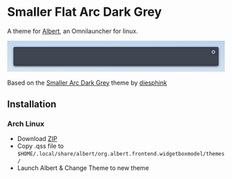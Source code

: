 # Smaller Flat Arc Dark Grey

A theme for [Albert](https://github.com/ManuelSchneid3r/albert), an Omnilauncher for linux.

![Screenshot](./flat-arc-dark-grey-screenshot.png)

Based on the [Smaller Arc Dark Grey](https://github.com/diesphink/albert-themes) theme by [diesphink](https://github.com/diesphink)

## Installation

### Arch Linux

* Download [ZIP](https://github.com/HansCz/albert-theme-smaller-flat-arc-dark-grey/archive/master.zip)
* Copy .qss file to ```$HOME/.local/share/albert/org.albert.frontend.widgetboxmodel/themes/```
* Launch Albert & Change Theme to new theme
